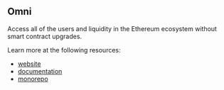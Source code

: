 ## Omni

Access all of the users and liquidity in the Ethereum ecosystem without smart contract upgrades.

Learn more at the following resources:
- [website](https://omni.network)
- [documentation](https://docs.omni.network)
- [monorepo](https://github.com/omni-network/omni)

